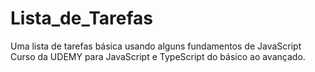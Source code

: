 # Lista_de_Tarefas
 Uma lista de tarefas básica usando alguns fundamentos de JavaScript
 Curso da UDEMY para JavaScript e TypeScript do básico ao avançado.